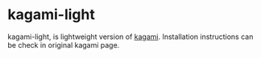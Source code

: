 # kagami-light

kagami-light, is lightweight version of [kagami](<https://github.com/ramram1048/kagamireact>). Installation instructions can be check in original kagami page.

